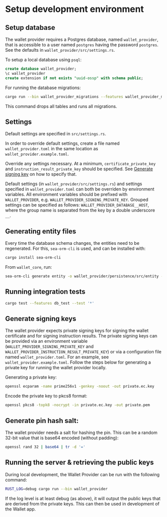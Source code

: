 # Setup development environment

## Setup database

The wallet provider requires a Postgres database, named `wallet_provider`, that is accessible to a user
named `postgres` having the password `postgres`. See the defaults in `wallet_provider/src/settings.rs`.

To setup a local database using `psql`:

```sql
create database wallet_provider;
\c wallet_provider
create extension if not exists "uuid-ossp" with schema public;
```

For running the database migrations:

```bash
cargo run --bin wallet_provider_migrations --features wallet_provider_migrations -- fresh
```

This command drops all tables and runs all migrations.

## Settings
Default settings are specified in `src/settings.rs`.

In order to override default settings, create a file named `wallet_provider.toml` in the same location as `wallet_provider.example.toml`.

Override any settings necessary. At a minimum, `certificate_private_key` and `instruction_result_private_key` should be specified. See [Generate signing key](#generate-signing-key) on how to specify that.

Default settings (in `wallet_provider/src/settings.rs`) and settings specified in `wallet_provider.toml` can both be overriden by environment variables. All environment variables should be prefixed with `WALLET_PROVIDER`, e.g. `WALLET_PROVIDER_SIGNING_PRIVATE_KEY`. Grouped settings can be specified as follows: `WALLET_PROVIDER_DATABASE__HOST`, where the group name is separated from the key by a double underscore `__`.

## Generating entity files

Every time the database schema changes, the entities need to be regenerated. For this, `sea-orm-cli` is used, and can be
installed with:

```bash
cargo install sea-orm-cli
```

From `wallet_core`, run:

```bash
sea-orm-cli generate entity -o wallet_provider/persistence/src/entity --database-url "postgres://localhost/wallet_provider"
```

## Running integration tests

```bash
cargo test --features db_test --test '*'
```

## Generate signing keys

The wallet provider expects private signing keys for signing the wallet certificate and for signing instruction results. The private signing keys can be provided via an environment variable (`WALLET_PROVIDER_SIGNING_PRIVATE_KEY` and `WALLET_PROVIDER_INSTRUCTION_RESULT_PRIVATE_KEY`) or via a configuration file named `wallet_provider.toml`. For an example, see `wallet_provider.example.toml`.
Follow the steps below for generating a private key for running the wallet provider locally.

Generating a private key:
```bash
openssl ecparam -name prime256v1 -genkey -noout -out private.ec.key
```

Encode the private key to pkcs8 format:
```bash
openssl pkcs8 -topk8 -nocrypt -in private.ec.key -out private.pem
```

## Generate pin hash salt:

The wallet provider needs a salt for hashing the pin. This can be a random 32-bit value that is base64 encoded (without padding):

```bash
openssl rand 32 | base64 | tr -d '='
```

## Running the server & retrieving the public keys

During local development, the Wallet Provider can be run with the following command:

```bash
RUST_LOG=debug cargo run --bin wallet_provider
```

If the log level is at least debug (as above), it will output the public keys that are derived from the private keys.
This can then be used in development of the Wallet app.
